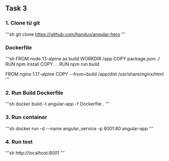 ## Task 3
### 1. Clone từ git
'''sh
git clone https://github.com/handuy/angular-hero
'''
### Dockerfile
'''sh
FROM node:13-alpine as build
WORKDIR /app
COPY  package.json ./
RUN npm install
COPY . .
RUN npm run build

FROM nginx:1.17-alpine
COPY --from=build /app/dist /usr/share/nginx/html
'''
### 2. Run Build Dockerfile
'''sh
docker build -t angular-app -f Dockerfile .
'''
### 3. Run container
'''sh
docker run -d --name angular_service -p 8001:80 angular-app
'''
### 4. Run test
'''sh
http://localhost:8001
'''